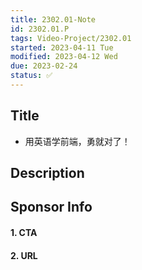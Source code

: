 ```yaml
---
title: 2302.01-Note
id: 2302.01.P
tags: Video-Project/2302.01   
started: 2023-04-11 Tue
modified: 2023-04-12 Wed
due: 2023-02-24 
status: ✅
---
```

## Title 
- 用英语学前端，勇就对了！
## Description

## Sponsor Info
#### 1. CTA
#### 2. URL